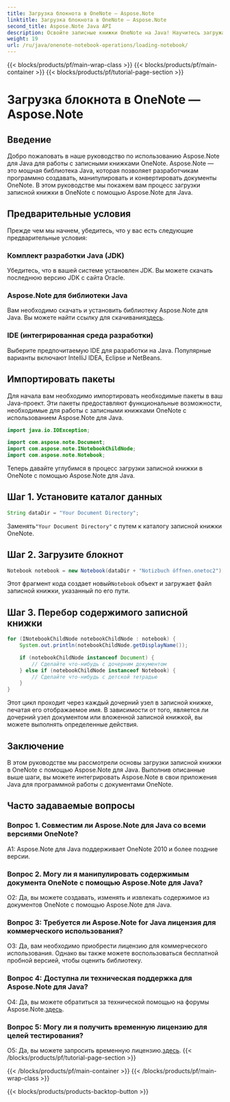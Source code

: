 ```yaml
---
title: Загрузка блокнота в OneNote — Aspose.Note
linktitle: Загрузка блокнота в OneNote — Aspose.Note
second_title: Aspose.Note Java API
description: Освойте записные книжки OneNote на Java! Научитесь загружать, исследовать и обрабатывать контент — от документов до субноутбуков. Простые шаги и код включены! #OneNote #Java #Aspose
weight: 19
url: /ru/java/onenote-notebook-operations/loading-notebook/
---
```


{{< blocks/products/pf/main-wrap-class >}}
{{< blocks/products/pf/main-container >}}
{{< blocks/products/pf/tutorial-page-section >}}

# Загрузка блокнота в OneNote — Aspose.Note

## Введение

Добро пожаловать в наше руководство по использованию Aspose.Note для Java для работы с записными книжками OneNote. Aspose.Note — это мощная библиотека Java, которая позволяет разработчикам программно создавать, манипулировать и конвертировать документы OneNote. В этом руководстве мы покажем вам процесс загрузки записной книжки в OneNote с помощью Aspose.Note для Java.

## Предварительные условия

Прежде чем мы начнем, убедитесь, что у вас есть следующие предварительные условия:

### Комплект разработки Java (JDK)

Убедитесь, что в вашей системе установлен JDK. Вы можете скачать последнюю версию JDK с сайта Oracle.

### Aspose.Note для библиотеки Java

 Вам необходимо скачать и установить библиотеку Aspose.Note для Java. Вы можете найти ссылку для скачивания[здесь](https://releases.aspose.com/note/java/).

### IDE (интегрированная среда разработки)

Выберите предпочитаемую IDE для разработки на Java. Популярные варианты включают IntelliJ IDEA, Eclipse и NetBeans.

## Импортировать пакеты

Для начала вам необходимо импортировать необходимые пакеты в ваш Java-проект. Эти пакеты предоставляют функциональные возможности, необходимые для работы с записными книжками OneNote с использованием Aspose.Note для Java.

```java
import java.io.IOException;

import com.aspose.note.Document;
import com.aspose.note.INotebookChildNode;
import com.aspose.note.Notebook;
```

Теперь давайте углубимся в процесс загрузки записной книжки в OneNote с помощью Aspose.Note для Java.

## Шаг 1. Установите каталог данных

```java
String dataDir = "Your Document Directory";
```

 Заменять`"Your Document Directory"` с путем к каталогу записной книжки OneNote.

## Шаг 2. Загрузите блокнот

```java
Notebook notebook = new Notebook(dataDir + "Notizbuch öffnen.onetoc2");
```

 Этот фрагмент кода создает новый`Notebook` объект и загружает файл записной книжки, указанный по его пути.

## Шаг 3. Перебор содержимого записной книжки

```java
for (INotebookChildNode notebookChildNode : notebook) {
    System.out.println(notebookChildNode.getDisplayName());

    if (notebookChildNode instanceof Document) {
        // Сделайте что-нибудь с дочерним документом
    } else if (notebookChildNode instanceof Notebook) {
        // Сделайте что-нибудь с детской тетрадью
    }
}
```

Этот цикл проходит через каждый дочерний узел в записной книжке, печатая его отображаемое имя. В зависимости от того, является ли дочерний узел документом или вложенной записной книжкой, вы можете выполнять определенные действия.

## Заключение

В этом руководстве мы рассмотрели основы загрузки записной книжки в OneNote с помощью Aspose.Note для Java. Выполнив описанные выше шаги, вы можете интегрировать Aspose.Note в свои приложения Java для программной работы с документами OneNote.

## Часто задаваемые вопросы

### Вопрос 1. Совместим ли Aspose.Note для Java со всеми версиями OneNote?

A1: Aspose.Note для Java поддерживает OneNote 2010 и более поздние версии.

### Вопрос 2. Могу ли я манипулировать содержимым документа OneNote с помощью Aspose.Note для Java?

О2: Да, вы можете создавать, изменять и извлекать содержимое из документов OneNote с помощью Aspose.Note для Java.

### Вопрос 3: Требуется ли Aspose.Note for Java лицензия для коммерческого использования?

О3: Да, вам необходимо приобрести лицензию для коммерческого использования. Однако вы также можете воспользоваться бесплатной пробной версией, чтобы оценить библиотеку.

### Вопрос 4: Доступна ли техническая поддержка для Aspose.Note для Java?

 О4: Да, вы можете обратиться за технической помощью на форумы Aspose.Note.[здесь](https://forum.aspose.com/c/note/28).

### Вопрос 5: Могу ли я получить временную лицензию для целей тестирования?

 О5: Да, вы можете запросить временную лицензию.[здесь](https://purchase.aspose.com/temporary-license/).
{{< /blocks/products/pf/tutorial-page-section >}}

{{< /blocks/products/pf/main-container >}}
{{< /blocks/products/pf/main-wrap-class >}}

{{< blocks/products/products-backtop-button >}}
